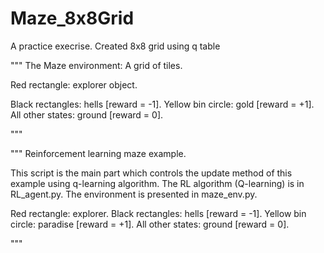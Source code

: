 # Maze_8x8Grid
A practice execrise. Created 8x8 grid using q table

"""
The Maze environment: A grid of tiles.

Red rectangle:          explorer object.

Black rectangles:       hells       [reward = -1].
Yellow bin circle:      gold        [reward = +1].
All other states:       ground      [reward = 0].

"""


"""
Reinforcement learning maze example.

This script is the main part which controls the update method of this example using q-learning algorithm.
The RL algorithm (Q-learning) is in RL_agent.py.
The environment is presented in maze_env.py.

Red rectangle:          explorer.
Black rectangles:       hells       [reward = -1].
Yellow bin circle:      paradise    [reward = +1].
All other states:       ground      [reward = 0].

"""
